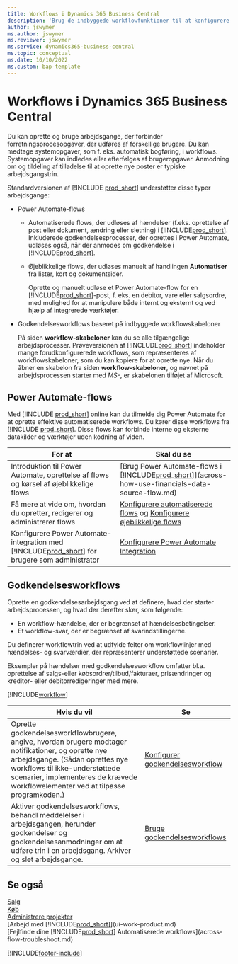 ```yaml
---
title: Workflows i Dynamics 365 Business Central
description: 'Brug de indbyggede workflowfunktioner til at konfigurere godkendelsesworkflows for at supplere automatiserede workflows baseret på Power Automate. Du kan definere trin, der skal tildeles opgaver til forskellige personer som en del af de forskellige forretningsproces opgaver.'
author: jswymer
ms.author: jswymer
ms.reviewer: jswymer
ms.service: dynamics365-business-central
ms.topic: conceptual
ms.date: 10/10/2022
ms.custom: bap-template
---
```

# Workflows i Dynamics 365 Business Central

Du kan oprette og bruge arbejdsgange, der forbinder forretningsprocesopgaver, der udføres af forskellige brugere. Du kan medtage systemopgaver, som f. eks. automatisk bogføring, i workflows. Systemopgaver kan indledes eller efterfølges af brugeropgaver. Anmodning om og tildeling af tilladelse til at oprette nye poster er typiske arbejdsgangstrin.

Standardversionen af [!INCLUDE [prod_short](includes/prod_short.md)] understøtter disse typer arbejdsgange:
  
* Power Automate-flows

  * Automatiserede flows, der udløses af hændelser (f.eks. oprettelse af post eller dokument, ændring eller sletning) i [!INCLUDE[prod_short](includes/prod_short.md)]. Inkluderede godkendelsesprocesser, der oprettes i Power Automate, udløses også, når der anmodes om godkendelse i [!INCLUDE[prod_short](includes/prod_short.md)].
  * Øjeblikkelige flows, der udløses manuelt af handlingen **Automatiser** fra lister, kort og dokumentsider.

    Oprette og manuelt udløse et Power Automate-flow for en [!INCLUDE[prod_short](includes/prod_short.md)]-post, f. eks. en debitor, vare eller salgsordre, med mulighed for at manipulere både internt og eksternt og ved hjælp af integrerede værktøjer.

* Godkendelsesworkflows baseret på indbyggede workflowskabeloner

  På siden **workflow-skabeloner** kan du se alle tilgængelige arbejdsprocesser. Prøveversionen af [!INCLUDE[prod_short](includes/prod_short.md)] indeholder mange forudkonfigurerede workflows, som repræsenteres af workflowskabeloner, som du kan kopiere for at oprette nye. Når du åbner en skabelon fra siden **workflow-skabeloner**, og navnet på arbejdsprocessen starter med *MS-*, er skabelonen tilføjet af Microsoft.

## Power Automate-flows

Med [!INCLUDE [prod_short](includes/prod_short.md)] online kan du tilmelde dig Power Automate for at oprette effektive automatiserede workflows. Du kører disse workflows fra [!INCLUDE [prod_short](includes/prod_short.md)]. Disse flows kan forbinde interne og eksterne datakilder og værktøjer uden kodning af viden.

|**For at** |**Skal du se**|
|-------|-------|
|Introduktion til Power Automate, oprettelse af flows og kørsel af øjeblikkelige flows|[Brug Power Automate-flows i [!INCLUDE[prod_short](includes/prod_short.md)]](across-how-use-financials-data-source-flow.md)|
|Få mere at vide om, hvordan du opretter, redigerer og administrerer flows|[Konfigurere automatiserede flows](/dynamics365/business-central/dev-itpro/powerplatform/automate-workflows) og [Konfigurere øjeblikkelige flows](/dynamics365/business-central/dev-itpro/powerplatform/instant-flows)|
|Konfigurere Power Automate-integration med [!INCLUDE[prod_short](includes/prod_short.md)] for brugere som administrator|[Konfigurere Power Automate Integration](/dynamics365/business-central/dev-itpro/powerplatform/power-automate-setup)|

## Godkendelsesworkflows

Oprette en godkendelsesarbejdsgang ved at definere, hvad der starter arbejdsprocessen, og hvad der derefter sker, som følgende:

* En workflow-hændelse, der er begrænset af hændelsesbetingelser.
* Et workflow-svar, der er begrænset af svarindstillingerne.

Du definerer workflowtrin ved at udfylde felter om workflowlinjer med hændelses- og svarværdier, der repræsenterer understøttede scenarier.

Eksempler på hændelser med godkendelsesworkflow omfatter bl.a. oprettelse af salgs-eller købsordrer/tilbud/fakturaer, prisændringer og kreditor- eller debitorredigeringer med mere.

[!INCLUDE[workflow](includes/workflow.md)]

| **Hvis du vil** | **Se** |
|--|--|
| Oprette godkendelsesworkflowbrugere, angive, hvordan brugere modtager notifikationer, og oprette nye arbejdsgange. (Sådan oprettes nye workflows til ikke-understøttede scenarier, implementeres de krævede workflowelementer ved at tilpasse programkoden.) | [Konfigurer godkendelsesworkflow](across-set-up-workflows.md) |
| Aktiver godkendelsesworkflows, behandl meddelelser i arbejdsgangen, herunder godkendelser og godkendelsesanmodninger om at udføre trin i en arbejdsgang. Arkiver og slet arbejdsgange. | [Bruge godkendelsesworkflows](across-use-workflows.md) |

<!--
| Integrate company data with Power Automate workflows, using both internal and external sources and events to create and automate tasks or workflows. | [Use Power Automate Flows in [!INCLUDE[prod_short](includes/prod_short.md)]](across-how-use-financials-data-source-flow.md) |-->

## Se også

[Salg](sales-manage-sales.md)  
[Køb](purchasing-manage-purchasing.md)  
[Administrere projekter](projects-manage-projects.md)  
[Arbejd med [!INCLUDE[prod_short](includes/prod_short.md)]](ui-work-product.md)  
[Fejlfinde dine [!INCLUDE[prod_short](includes/prod_short.md)] Automatiserede workflows](across-flow-troubleshoot.md)  


[!INCLUDE[footer-include](includes/footer-banner.md)]
